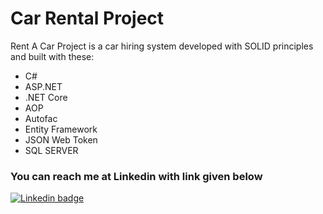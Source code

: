 # Car Rental Project 
Rent A Car Project is a car hiring system developed with SOLID principles and built with these: 
+ C#
+ ASP.NET
+ .NET Core
+ AOP
+ Autofac
+ Entity Framework
+ JSON Web Token
+ SQL SERVER

### You can reach me at Linkedin with link given below
[![Linkedin badge]( 	https://img.shields.io/badge/LinkedIn-0077B5?style=for-the-badge&logo=linkedin&logoColor=white)](https://www.linkedin.com/in/melihsahtiyan/)
